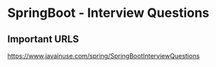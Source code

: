 # SpringBoot - Interview Questions

## Important URLS
https://www.javainuse.com/spring/SpringBootInterviewQuestions
